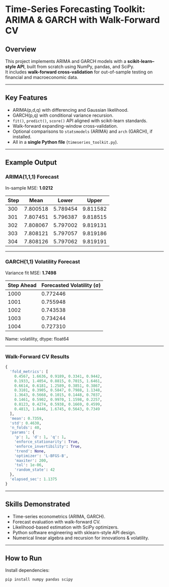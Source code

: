 # Time-Series Forecasting Toolkit: ARIMA & GARCH with Walk-Forward CV

## Overview
This project implements ARIMA and GARCH models with a **scikit-learn–style API**, built from scratch using NumPy, pandas, and SciPy.  
It includes **walk-forward cross-validation** for out-of-sample testing on financial and macroeconomic data.

---

## Key Features
- ARIMA(p,d,q) with differencing and Gaussian likelihood.
- GARCH(p,q) with conditional variance recursion.
- `fit()`, `predict()`, `score()` API aligned with scikit-learn standards.
- Walk-forward expanding-window cross-validation.
- Optional comparisons to `statsmodels` (ARIMA) and `arch` (GARCH), if installed.
- All in a **single Python file** (`timeseries_toolkit.py`).

---

## Example Output

### ARIMA(1,1,1) Forecast
In-sample MSE: **1.0212**

| Step |   Mean   |  Lower  |  Upper  |
|------|----------|---------|---------|
| 300  | 7.800518 | 5.789454 | 9.811582 |
| 301  | 7.807451 | 5.796387 | 9.818515 |
| 302  | 7.808067 | 5.797002 | 9.819131 |
| 303  | 7.808121 | 5.797057 | 9.819186 |
| 304  | 7.808126 | 5.797062 | 9.819191 |

---

### GARCH(1,1) Volatility Forecast
Variance fit MSE: **1.7498**

| Step Ahead |   Forecasted Volatility (σ)  |
|------|----------|
| 1000  | 0.772446 |
| 1001  | 0.755948 |
| 1002  | 0.743538 |
| 1003  | 0.734244 |
| 1004  | 0.727310 |



Name: volatility, dtype: float64

---

### Walk-Forward CV Results

```python
{
  'fold_metrics': [
    0.4567, 1.6636, 0.9189, 0.3341, 0.9442,
    0.1933, 1.4054, 0.8815, 0.7015, 1.6461,
    0.6614, 0.6181, 1.2589, 0.3851, 0.3867,
    0.3101, 0.3905, 0.5847, 0.7988, 1.1348,
    1.3643, 0.5668, 0.1015, 0.1448, 0.7037,
    0.1461, 0.5902, 0.9970, 1.1598, 0.2257,
    0.8123, 0.4274, 0.5938, 0.1669, 0.4599,
    0.4813, 1.8446, 1.6745, 0.5643, 0.7349
  ],
  'mean': 0.7359,
  'std': 0.4630,
  'n_folds': 40,
  'params': {
    'p': 1, 'd': 1, 'q': 1,
    'enforce_stationarity': True,
    'enforce_invertibility': True,
    'trend': None,
    'optimizer': 'L-BFGS-B',
    'maxiter': 200,
    'tol': 1e-06,
    'random_state': 42
  },
  'elapsed_sec': 1.1375
}
```

---

## Skills Demonstrated
- Time-series econometrics (ARIMA, GARCH).
- Forecast evaluation with walk-forward CV.
- Likelihood-based estimation with SciPy optimizers.
- Python software engineering with sklearn-style API design.
- Numerical linear algebra and recursion for innovations & volatility.

---

## How to Run

Install dependencies:
```bash
pip install numpy pandas scipy
